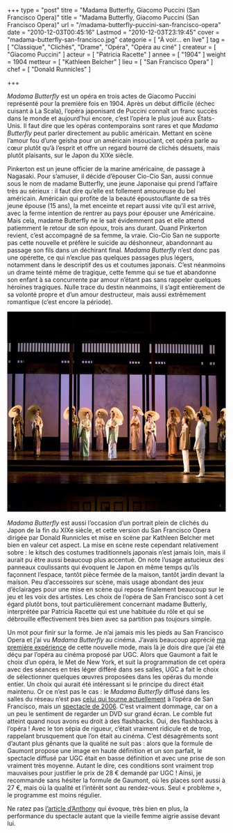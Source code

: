 +++
type = "post"
titre = "Madama Butterfly, Giacomo Puccini (San Francisco Opera)"
title = "Madama Butterfly, Giacomo Puccini (San Francisco Opera)"
url = "/madama-butterfly-puccini-san-francisco-opera"
date = "2010-12-03T00:45:16"
Lastmod = "2010-12-03T23:19:45"
cover = "madama-butterfly-san-francisco.jpg"
categorie = [ "À voir… en live" ]
tag = [ "Classique", "Clichés", "Drame", "Opéra", "Opéra au ciné" ]
createur = [ "Giacomo Puccini" ]
acteur = [ "Patricia Racette" ]
annee = [ "1904" ]
weight = 1904
metteur = [ "Kathleen Belcher" ]
lieu = [ "San Francisco Opera" ]
chef = [ "Donald Runnicles" ]

+++

<p><em>Madama Butterfly</em> est un opéra en trois actes de Giacomo Puccini représenté pour la première fois en 1904. Après un début difficile (échec cuisant à La Scala), l&rsquo;opéra japonisant de Puccini connaît un franc succès dans le monde et aujourd&rsquo;hui encore, c&rsquo;est l&rsquo;opéra le plus joué aux États-Unis. Il faut dire que les opéras contemporains sont rares et que <em>Madama Butterfly</em> peut parler directement au public américain. Mettant en scène l&rsquo;amour fou d&rsquo;une geisha pour un américain insouciant, cet opéra parle au cœur plutôt qu&rsquo;à l&rsquo;esprit et offre un regard bourré de clichés désuets, mais plutôt plaisants, sur le Japon du XIXe siècle.</p>
<p>Pinkerton est un jeune officier de la marine américaine, de passage à Nagasaki. Pour s&rsquo;amuser, il décide d&rsquo;épouser Cio-Cio San, aussi connue sous le nom de madame Butterfly, une jeune Japonaise qui prend l&rsquo;affaire très au sérieux : il faut dire qu&rsquo;elle est follement amoureuse du bel américain. Américain qui profite de la beauté époustouflante de sa très jeune épouse (15 ans), la met enceinte et repart aussi vite qu&rsquo;il est arrivé, avec la ferme intention de rentrer au pays pour épouser une Américaine. Mais cela, madame Butterfly ne le sait évidemment pas et elle attend patiemment le retour de son époux, trois ans durant. Quand Pinkerton revient, c&rsquo;est accompagné de sa femme, la vraie. Cio-Cio San ne supporte pas cette nouvelle et préfère le suicide au déshonneur, abandonnant au passage son fils dans un déchirant final. <em>Madama Butterfly</em> n&rsquo;est donc pas une opérette, ce qui n&rsquo;exclue pas quelques passages plus légers, notamment dans le descriptif des us et coutumes japonais. C&rsquo;est néanmoins un drame teinté même de tragique, cette femme qui se tue et abandonne son enfant à sa concurrente par amour n&rsquo;étant pas sans rappeler quelques héroïnes tragiques. Nulle trace du destin néanmoins, il s&rsquo;agit entièrement de sa volonté propre et d&rsquo;un amour destructeur, mais aussi extrêmement romantique (c&rsquo;est encore la période).</p>
<div style="text-align: center;"><img class="aligncenter" src="san-francisco-opera-2006-butterfly.jpg" border="0" alt="san-francisco-opera-2006-butterfly.jpg" width="690" height="460" /></div>
<p><em>Madama Butterfly</em> est aussi l&rsquo;occasion d&rsquo;un portrait plein de clichés du Japon de la fin du XIXe siècle, et cette version du San Francisco Opera dirigée par Donald Runnicles et mise en scène par Kathleen Belcher met bien en valeur cet aspect. La mise en scène reste cependant relativement sobre : le kitsch des costumes traditionnels japonais n&rsquo;est jamais loin, mais il aurait pu être aussi beaucoup plus accentué. On note l&rsquo;usage astucieux des panneaux coulissants qui évoquent le Japon en même temps qu&rsquo;ils façonnent l&rsquo;espace, tantôt pièce fermée de la maison, tantôt jardin devant la maison. Peu d&rsquo;accessoires sur scène, mais usage abondant des jeux d&rsquo;éclairages pour une mise en scène qui repose finalement beaucoup sur le jeu et les voix des artistes. Les choix de l&rsquo;opéra de San Francisco sont à cet égard plutôt bons, tout particulièrement concernant madame Butterly, interprétée par Patricia Racette qui est une habituée du rôle et qui se débrouille effectivement très bien avec sa partition pas toujours simple.</p>
<p>Un mot pour finir sur la forme. Je n&rsquo;ai jamais mis les pieds au San Francisco Opera et j&rsquo;ai vu <em>Madama Butterfly</em> au cinéma. J&rsquo;avais beaucoup apprécié <a href="/2010/10/10/rheingold-wagner-metropolitan-opera/">ma première expérience</a> de cette nouvelle mode, mais là je dois dire que j&rsquo;ai été déçu par l&rsquo;opéra au cinéma proposé par UGC. Alors que Gaumont a fait le choix d&rsquo;un opéra, le Met de New York, et suit la programmation de cet opéra avec des séances en très léger différé dans ses salles, UGC a fait le choix de sélectionner quelques œuvres proposées dans les opéras du monde entier. Un choix qui aurait été intéressant si le principe du direct était maintenu. Or ce n&rsquo;est pas le cas : le <em>Madama Butterfly</em> diffusé dans les salles du réseau n&rsquo;est pas <a href="http://sfopera.com/o/200.asp">celui qui tourne actuellement</a> à l&rsquo;opéra de San Francisco, mais un <a href="http://sfopera.com/opera.asp?o=262">spectacle de 2006</a>. C&rsquo;est vraiment dommage, car on a un peu le sentiment de regarder un DVD sur grand écran. Le comble fut atteint quand nous avons eu droit à des flashbacks. Oui, des flashbacks à l&rsquo;opéra ! Avec le ton sépia de rigueur, c&rsquo;était vraiment ridicule et de trop, rappelant brusquement que l&rsquo;on était au cinéma. C&rsquo;est désagréments sont d&rsquo;autant plus gênants que la qualité ne suit pas : alors que la formule de Gaumont propose une image en haute définition et un son parfait, le spectacle diffusé par UGC était en basse définition et avec une prise de son vraiment très moyenne. Autant le dire, ces conditions sont vraiment trop mauvaises pour justifier le prix de 28 € demandé par UGC ! Ainsi, je recommande sans hésiter la formule de Gaumont, où les places sont aussi à 27 €, mais où la qualité et l&rsquo;intérêt sont au rendez-vous. Seul &laquo;&nbsp;problème&nbsp;&raquo;, le programme est moins régulier.</p>
<p>Ne ratez pas <a href="http://anthonynelzin.com/blog/2010/12/03/madame-butterfly-et-les-flashes-back/">l&rsquo;article d&rsquo;Anthony</a> qui évoque, très bien en plus, la performance du spectacle autant que la vieille femme aigrie assise devant lui.</p>


